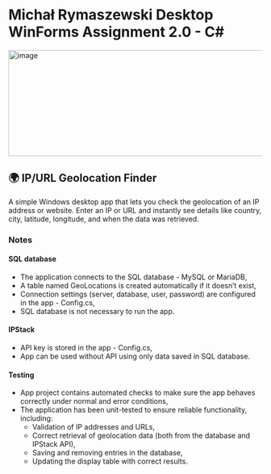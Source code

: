 <h1>Michał Rymaszewski Desktop WinForms Assignment 2.0 - C#</h1>
<img width="660" height="210" alt="image" src="https://github.com/user-attachments/assets/325e7fca-dc3e-4f8f-84a8-6c241874b4d0" />

<h2>🌍 IP/URL Geolocation Finder</h2>
A simple Windows desktop app that lets you check the geolocation of an IP address or website.
Enter an IP or URL and instantly see details like country, city, latitude, longitude, and when the data was retrieved.

<h3>Notes</h3>
<h4>SQL database</h4>

- The application connects to the SQL database - MySQL or MariaDB,
- A table named GeoLocations is created automatically if it doesn’t exist,
- Connection settings (server, database, user, password) are configured in the app - Config.cs,
- SQL database is not necessary to run the app.

<h4>IPStack</h4>

- API key is stored in the app - Config.cs,
- App can be used without API using only data saved in SQL database.

<h4>Testing</h4>

- App project contains automated checks to make sure the app behaves correctly under normal and error conditions,
- The application has been unit-tested to ensure reliable functionality, including:
  - Validation of IP addresses and URLs,
  - Correct retrieval of geolocation data (both from the database and IPStack API),
  - Saving and removing entries in the database,
  - Updating the display table with correct results.
